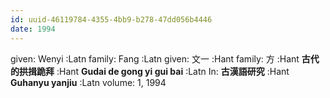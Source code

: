 ```yaml
---
id: uuid-46119784-4355-4bb9-b278-47dd056b4446
date: 1994
---
```


given: Wenyi :Latn
family: Fang :Latn
given: 文一 :Hant
family: 方 :Hant
**古代的拱揖跪拜** :Hant
**Gudai de gong yi gui bai** :Latn
In: 
**古漢語研究** :Hant
**Guhanyu yanjiu** :Latn
volume: 1, 1994